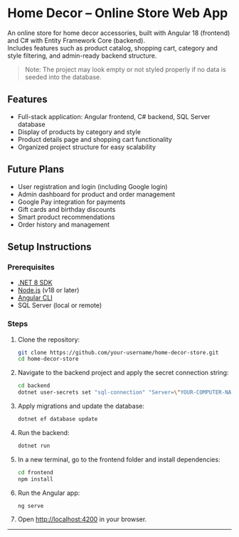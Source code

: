 # Home Decor – Online Store Web App

An online store for home decor accessories, built with Angular 18 (frontend) and C# with Entity Framework Core (backend).  
Includes features such as product catalog, shopping cart, category and style filtering, and admin-ready backend structure.

> Note: The project may look empty or not styled properly if no data is seeded into the database.

## Features

- Full-stack application: Angular frontend, C# backend, SQL Server database
- Display of products by category and style
- Product details page and shopping cart functionality
- Organized project structure for easy scalability

## Future Plans

- User registration and login (including Google login)
- Admin dashboard for product and order management
- Google Pay integration for payments
- Gift cards and birthday discounts
- Smart product recommendations
- Order history and management

## Setup Instructions

### Prerequisites

- [.NET 8 SDK](https://dotnet.microsoft.com/)
- [Node.js](https://nodejs.org/) (v18 or later)
- [Angular CLI](https://angular.io/cli)
- SQL Server (local or remote)

### Steps

1. Clone the repository:

   ```bash
   git clone https://github.com/your-username/home-decor-store.git
   cd home-decor-store
   ```

2. Navigate to the backend project and apply the secret connection string:

   ```bash
   cd backend
   dotnet user-secrets set "sql-connection" "Server=\"YOUR-COMPUTER-NAME\";Database=HomeAccessories;Trusted_Connection=True;TrustServerCertificate=True"
   ```

3. Apply migrations and update the database:

   ```bash
   dotnet ef database update
   ```

4. Run the backend:

   ```bash
   dotnet run
   ```

5. In a new terminal, go to the frontend folder and install dependencies:

   ```bash
   cd frontend
   npm install
   ```

6. Run the Angular app:

   ```bash
   ng serve
   ```

7. Open [http://localhost:4200](http://localhost:4200) in your browser.

---

